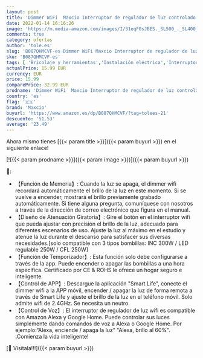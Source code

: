 ```yaml
---
layout: post
title: 'Dimmer WiFi  Maxcio Interruptor de regulador de luz controlado por App y Voz  Compatible con Alexa Echo/Dot/Tap  y Google Home  Atenuador de luz con Temporizador  Brillo Ajustable'
date: 2022-01-14 16:16:26
image: 'https://m.media-amazon.com/images/I/31eqF0sJBES._SL500_._SL400_.jpg'
comments: true
category: ofertas
author: 'tole.es'
slug: 'B087QHMCVF-es Dimmer WiFi Maxcio Interruptor de regulador de luz...'
sku: 'B087QHMCVF-es'
tags: [ 'Bricolaje y herramientas','Instalación eléctrica','Interruptores y reguladores de luz','Reguladores de intensidad','alexa','google','home','maxcio', ]
actualPrice: 15.99 EUR
currency: EUR
price: 15.99
comparePrice: 32.99 EUR
prodname: 'Dimmer WiFi  Maxcio Interruptor de regulador de luz controlado por App y Voz  Compatible con Alexa Echo/Dot/Tap  y Google Home  Atenuador de luz con Temporizador  Brillo Ajustable'
country: 'es'
flag: '🇪🇸'
brand: 'Maxcio'
buyurl: 'https://www.amazon.es/dp/B087QHMCVF/?tag=tolees-21'
descuento: '51.53'
average: '23.49'
---
```


Ahora mismo tienes [{{< param title >}}]({{< param buyurl >}}) en el siguiente enlace!

[![{{< param prodname >}}]({{< param image >}})]({{< param buyurl >}})

🔎:

- 【Función de Memoria】: Cuando la luz se apaga, el dimmer wifi recordará automáticamente el brillo de la luz en este momento. Si se vuelve a encender, mostrará el brillo previamente grabado automáticamente. Si tiene alguna pregunta, comuníquese con nosotros a través de la dirección de correo electrónico que figura en el manual.
- 【Diseño de Atenuación Giratoria】: Gire el botón en el interruptor wifi que pueda ajustar con precisión el brillo de la luz, adecuado para diferentes escenarios de uso. Ajuste la luz al máximo en el estudio y atenúe la luz durante el descanso para satisfacer sus diversas necesidades.[solo compatible con 3 tipos bombillas: INC 300W / LED regulable 250W / CFL 250W]
- 【Función de Temporizador】: Esta función solo debe configurarse a través de la app. Puede encender o apagar las bombillas a una hora específica. Certificado por CE & ROHS le ofrece un hogar seguro e inteligente.
- 【Control de APP】: Descargue la aplicación "Smart Life", conecte el dimmer wifi a la APP móvil, encender / apagar la luz de forma remota a través de Smart Life y ajuste el brillo de la luz en el teléfono móvil. Solo admite wifi de 2.4GHz. Se necesita un neutro.
- 【Control de Voz】: El interruptor de regulador de luz wifi es compatible con Amazon Alexa y Google Home. Puede controlar sus luces simplemente dando comandos de voz a Alexa o Google Home. Por ejemplo:“Alexa, enciende / apaga la luz” "Alexa, brillo al 60%". ¡Comienza la vida inteligente!

[🛒 Visítala!!!]({{< param buyurl >}})

